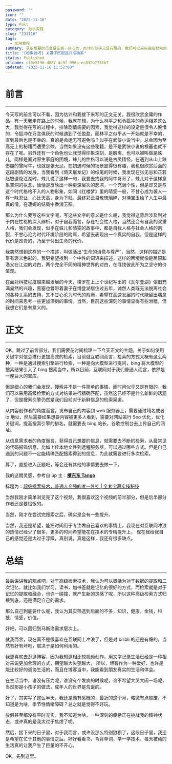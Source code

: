```yaml
---
password: ""
icon: ""
date: "2023-11-16"
type: Post
category: 动手实践
slug: "231116"
tags:
  - 实用教程
summary: 获取想要的信息要花费一些心力，而时间似乎又是有限的，我们可以采用高级检索的方式对结果进行精确匹配。
title: "[检索技巧] 关键字匹配提升准确率"
status: Published
urlname: cf0e5f98-d887-4c9f-996a-ec832b7731b7
updated: "2023-11-16 11:52:00"
---
```


# 前言

---

今天写的前言可以不看，因为估计和我接下来写的正文无关。我很欣赏金庸的作品，有一天我走在路上的时候，我就在想，为什么林平之和令狐冲的命运相差这么大，我觉得在写的过程中，排除剧情需要的因素，我觉得这样的设定是很令人惋惜的，令狐冲在万念俱灰的时候遇到了任盈盈，而林平之似乎从一开始就是不幸的，直到最后也是不幸的，真的是命运无可避免吗？似乎在武侠小说当中，总会因为至高无上的秘籍而遭受余殃。当然如果没有这些秘籍，是不是武侠小说的根基也就不存在了呢。另外还有一个角色也让我觉得印象深刻，是殷离，也可以被叫做是蛛儿，同样是面对原生家庭的困境，蛛儿的性格可以说是古灵精怪，在遇到从山上跌伤腿的曾阿牛，也就是张无忌，在初遇时候的场景显得很有趣，我也很欣赏后面的这段剧情的发展，当我看到《倚天屠龙记》的结尾的时候，我发现在张无忌和芷若赵敏退隐江湖时，蛛儿说了这样一句，我要去找我的阿牛哥哥了，蛛儿对于这样意象空洞的执念，恰恰是反映出一种更深层次的悲凉，一个充满个性，但是却又是与这个时代格格不入的人物形象，如同《红楼梦》里的晴雯一般，不甘心成为袭人一样一昧忍让，心比天高，身为下贱，最终彩云易散琉璃碎，对待宝玉给了人生中最真的情，在凄婉的结局中香消玉殒。

那么为什么要写这些文字呢，写这些文字的意义是什么呢，我觉得这背后涉及到对于内在性格的深入辨析，对于自我而言，存在社会性人格，当然还会有自我的双重人格，我们会发现，似乎在蛛儿和晴雯的故事中，都是自我人格与社会人格的割裂，不甘心沦为时代环境阶层的附庸，希望去表现出一个真实的自我，但是这样的代价是昂贵的，乃至于付出生命的代价。

我突然想到这样的一个描述，叫做活出“生命的诗意与尊严”，当然，这样的描述是带有褒义色彩的，我更希望找到一个中性的词语来描述，这样的困境就像是屈原和渔父在江边的对白，两个完全不同的精神世界的对白，在寻找彼此所为之坚守的价值观。

在面对科技程度越来越发展的今天，梭罗在上上个世纪写出的《瓦尔登湖》依旧充满盎然的兴趣，黑塞也曾带着妻子在博登湖居住过五年，诚然人类既无法脱离社会的各种关系的支持，又不甘心沦为时代的附庸，希望在高速发展的时代能留出喘息的时间来思考一些更加深刻的事情。当然，目前这些深刻的事情显得有些滑稽，但我想它们是有意义的。

# 正文

---

OK，跳过了前言部分，我们需要花时间梳理一下今天正文的主题，关于如何使用关键字对信息进行更加高效的检索，目前就互联网而言，检索的方式大概有这么两种，一种是通过搜索引擎进行检索，一种是向大模型进行提问，bing 将大模型的搜索结果引入了 bing 搜索当中，所以目前，互联网对于我们普通人而言，依然是一座巨大的宝库。

但是细心的我们会发现，搜索并不是一件简单的事情，而时间似乎又是有限的，我们可以采用高级检索的方式对结果进行精确匹配，虽然这已经不是什么新鲜的话题了，但是搜索引擎仍然是我们目前对于新鲜信息的检索渠道。

从内容创作者的角度而言，发布自己的内容到 web 服务器上，需要通过域名或者 ip 地址，然后需要如果想要内容被更多人看到，需要对网站进行 Seo 优化，优化关键词，提高搜索引擎的排名。就需要去 bing 站长，谷歌控制台去上传自己的网址。

从信息需求者的角度而言，获得自己想要的信息，就需要去不断的检索，从最常见的代码报错信息，比如上传本地文件到远程服务器，可以通过哪些方式。但是自己遇到的问题不一定能精确匹配搜索得到的信息，为此就需要进行多次检索。

算了，直接进入正题吧，等会还有其他的事情要去做一下。

我的这期灵感，参考自 up 主：[**檀东东 Tango**](https://space.bilibili.com/14739873)

标题为：[超级搜索技术，普通人变强的唯一外挂 | 全套宝藏实操秘技](https://www.bilibili.com/video/BV1yw411F7J1/?spm_id_from=333.999.0.0&vd_source=237e295a40d7aaea043ead8c0d2c78ab)

当然我刚才简单浏览完了这个视频，我很喜欢这个视频的前半部分，但是后半部分作者还是要恰饭的。

当然，刚才在尝试完搜索之后，确实是会有一些提升。

当然，我还是希望，能把时间用于专注做自己喜欢的事情上，我现在对互联网冲浪的热情已经少了很多，更多的时间希望能花在技术的专精提升上， 现在我给我自己的感觉还是太过于浮躁，真别说，真是这样，我还有很多缺点。

# 总结

---

最后讲讲我的观点吧，对于高级检索技术，我认为可以概括为对于数据的提取和二次记忆，就比如我们学习，读书，加书签就是记忆的很好的方式，而检索就是对于记忆的提取和融合，也许一碰撞，就产生新的灵感了呢，所以这种高级检索方式归根到底，还是满足自己的需求。

那么自己到底要什么呢，我认为其实筛选到后面的不多，知识，健康，金钱，科技，情感，价值。

好吧，可以回归到马斯洛需求层次上。

就我而言，现在真不是很喜欢在互联网上冲浪了，但是对 bilibli 的还是有瘾的，当然有好有坏吧，取决于是如何利用的。

我更喜欢去逛逛博客，因为我知道相比较视频创作，用文字记录生活已经是一种相对来说更加合理的方式，期望越大失望越大， 所以，博客作为一种爱好，也许是能比较好的调协生活的，而且在博客当中，我能看到朋友真实的生活和体会。

在生活当中，谁没有压力呢，谁没有个发疯的时候呢，谁不希望大哭大闹一场呢，当然那是小孩子的做法，成年人的世界是荒诞的。

好了，其实写了这么半天，我还是颇有感概的，最近的这个月，略微有点颓废，不知道是为啥，季节性情绪障碍？总之就是觉得不好玩。

放假甚至都没有平时充实，我不知道为啥，一种深刻的疲惫正在挑战我的精神状态，或许真的是我太过于焦虑了呢。

然后，接下来的日子里，对于我而言，或许没那么特别狼狈了，这段日子里，我还是希望在忙于其他的事情之后，好好看看书，背背单词，学一学技术，每天被动的生活真的让我产生了巨量的不开心。

OK，先到这里。
